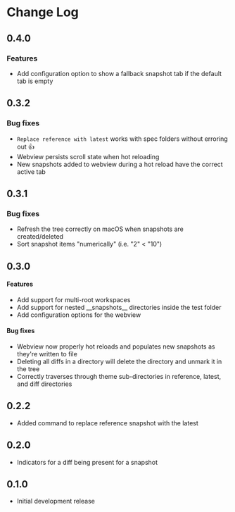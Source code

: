 # Change Log

## 0.4.0
### Features
- Add configuration option to show a fallback snapshot tab if the default tab is empty

## 0.3.2
### Bug fixes
- `Replace reference with latest` works with spec folders without erroring out 👍
- Webview persists scroll state when hot reloading
- New snapshots added to webview during a hot reload have the correct active tab

## 0.3.1
### Bug fixes
- Refresh the tree correctly on macOS when snapshots are created/deleted
- Sort snapshot items "numerically" (i.e. "2" < "10")

## 0.3.0
#### Features
- Add support for multi-root workspaces
- Add support for nested \_\_snapshots\_\_ directories inside the test folder
- Add configuration options for the webview
#### Bug fixes
- Webview now properly hot reloads and populates new snapshots as they're written to file
- Deleting all diffs in a directory will delete the directory and unmark it in the tree
- Correctly traverses through theme sub-directories in reference, latest, and diff directories

## 0.2.2

- Added command to replace reference snapshot with the latest

## 0.2.0

- Indicators for a diff being present for a snapshot

## 0.1.0

- Initial development release